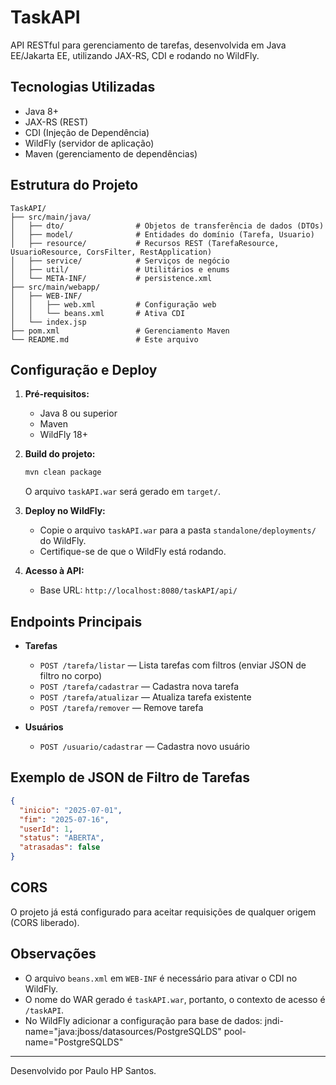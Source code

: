 # TaskAPI

API RESTful para gerenciamento de tarefas, desenvolvida em Java EE/Jakarta EE, utilizando JAX-RS, CDI e rodando no WildFly.


## Tecnologias Utilizadas
- Java 8+
- JAX-RS (REST)
- CDI (Injeção de Dependência)
- WildFly (servidor de aplicação)
- Maven (gerenciamento de dependências)

## Estrutura do Projeto
```
TaskAPI/
├── src/main/java/
│   ├── dto/                # Objetos de transferência de dados (DTOs)
│   ├── model/              # Entidades do domínio (Tarefa, Usuario)
│   ├── resource/           # Recursos REST (TarefaResource, UsuarioResource, CorsFilter, RestApplication)
│   ├── service/            # Serviços de negócio
│   ├── util/               # Utilitários e enums
│   └── META-INF/           # persistence.xml
├── src/main/webapp/
│   ├── WEB-INF/
│   │   ├── web.xml         # Configuração web
│   │   └── beans.xml       # Ativa CDI
│   └── index.jsp
├── pom.xml                 # Gerenciamento Maven
└── README.md               # Este arquivo
```

## Configuração e Deploy

1. **Pré-requisitos:**
   - Java 8 ou superior
   - Maven
   - WildFly 18+

2. **Build do projeto:**
   ```sh
   mvn clean package
   ```
   O arquivo `taskAPI.war` será gerado em `target/`.

3. **Deploy no WildFly:**
   - Copie o arquivo `taskAPI.war` para a pasta `standalone/deployments/` do WildFly.
   - Certifique-se de que o WildFly está rodando.

4. **Acesso à API:**
   - Base URL: `http://localhost:8080/taskAPI/api/`

## Endpoints Principais

- **Tarefas**
  - `POST /tarefa/listar` — Lista tarefas com filtros (enviar JSON de filtro no corpo)
  - `POST /tarefa/cadastrar` — Cadastra nova tarefa
  - `POST /tarefa/atualizar` — Atualiza tarefa existente
  - `POST /tarefa/remover` — Remove tarefa

- **Usuários**
  - `POST /usuario/cadastrar` — Cadastra novo usuário

## Exemplo de JSON de Filtro de Tarefas
```json
{
  "inicio": "2025-07-01",
  "fim": "2025-07-16",
  "userId": 1,
  "status": "ABERTA",
  "atrasadas": false
}
```

## CORS
O projeto já está configurado para aceitar requisições de qualquer origem (CORS liberado).

## Observações
- O arquivo `beans.xml` em `WEB-INF` é necessário para ativar o CDI no WildFly.
- O nome do WAR gerado é `taskAPI.war`, portanto, o contexto de acesso é `/taskAPI`.
- No WildFly adicionar a configuração para base de dados:
	jndi-name="java:jboss/datasources/PostgreSQLDS" 
    pool-name="PostgreSQLDS"

---

Desenvolvido por Paulo HP Santos.
